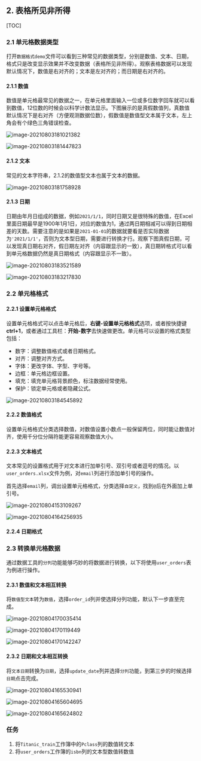 ## 2. 表格所见非所得

[TOC]

### 2.1 单元格数据类型

打开`数据格式demo`文件可以看到三种常见的数据类型，分别是数值、文本、日期，格式只是改变显示效果并不改变数据（表格所见非所得）。观察表格数据可以发现默认情况下，数值是右对齐的；文本是左对齐的；而日期是右对齐的。

#### 2.1.1 数值

数值是单元格最常见的数据之一，在单元格里面输入一位或多位数字回车就可以看到数值，12位数的时候会以科学计数法显示。下图展示的是真假数值列，真数值默认情况下是右对齐（方便观测数据位数），假数值是数值型文本属于文本，左上角会有个绿色三角错误检查。

![image-20210803181021382](images/image-20210803181021382.png)

![image-20210803181447823](images/image-20210803181447823.png)

#### 2.1.2 文本

常见的文本字符串，2.1.2的数值型文本也属于文本的数据。

![image-20210803181758928](images/image-20210803181758928.png)

#### 2.1.3 日期

日期由年月日组成的数据，例如`2021/1/1`，同时日期又是很特殊的数值，在Excel里面日期最早是1900年1月1日，对应的数值为1，通过两日期相减可以得到日期相差的天数。需要注意的是如果是`2021-01-01`的数据就要看是否实际数据为`'2021/1/1'`，否则为文本型日期，需要进行转换才行。观察下图真假日期，可以发现真日期右对齐，假日期左对齐（内容跟显示的一致），真日期转格式可以看到单元格数据仍然是真日期格式（内容跟显示不一致）。

![image-20210803183521589](images/image-20210803183521589.png)

![image-20210803183217830](images/image-20210803183217830.png)


### 2.2 单元格格式

#### 2.2.1 设置单元格格式

设置单元格格式可以点击单元格后，**右键-设置单元格格式**选项，或者按快捷键**ctrl+1**，或者通过工具栏：**开始-数字**去快速做更改。单元格可以设置的格式类型包括：

* 数字：调整数值格式或者日期格式。
* 对齐：调整对齐方式。
* 字体：更改字体、字型、字号等。
* 边框：单元格边框设置。
* 填充：填充单元格背景颜色，标注数据经常使用。
* 保护：锁定单元格或者隐藏公式。



![image-20210803184545892](images/image-20210803184545892.png)

#### 2.2.2 数值格式

设置单元格格式分类选择数值，对数值设置小数点一般保留两位，同时能让数值对齐，使用千分位分隔符能更容易观察数值大小。



#### 2.2.3 文本格式

文本常见的设置格式用于对文本进行加单引号、双引号或者逗号的情况。以`user_orders.xlsx`文件为例，对`email`列进行添加单引号的操作。

首先选择`email`列，调出设置单元格格式，分类选择``自定义``，找到`@`后在外面加上单引号。

![image-20210804153109267](images/image-20210804153109267.png)

![image-20210804164256935](images/image-20210804164256935.png)

#### 2.2.4 日期格式



### 2.3 转换单元格数据

通过数据工具的`分列`功能能够巧妙的将数据进行转换，以下将使用`user_orders`表为例进行操作。

#### 2.3.1 数值和文本相互转换

将`数值型文本`转为`数值`，选择`order_id`列并使选择分列功能，默认下一步直至完成。

![image-20210804170035414](images/image-20210804170035414.png)

![image-20210804170119449](images/image-20210804170119449.png)

![image-20210804170142247](images/image-20210804170142247.png)

#### 2.3.2 日期和文本相互转换

将`文本日期`转换为`日期`，选择`update_date`列并选择`分列`功能，到第三步的时候选择`日期`点击完成。

![image-20210804165530941](images/image-20210804165530941.png)

![image-20210804165604695](images/image-20210804165604695.png)

![image-20210804165624802](images/image-20210804165624802.png)



### 任务

1. 将`Titanic_train`工作簿中的`Pclass`列的数值转文本
2. 将`user_orders`工作簿的`isbn`列的文本型数值转数值
